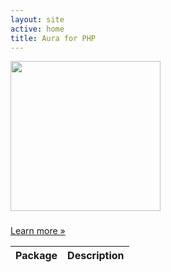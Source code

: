 ```yaml
---
layout: site
active: home
title: Aura for PHP
---
```


<div class="hero-unit">
    <div class="hero-logo">
        <img src="img/aura-logo-black.png" width="240" height="240" />
        <h3><script>
            var adjectives = [
                "powerful",
                "independent",
                "sharp",
                "high-quality",
                "reliable"
            ];
            var adjLower = adjectives[Math.floor(adjectives.length * Math.random())];
            var adjUpper = adjLower[0].toUpperCase() + adjLower.slice(1);
            document.write(adjUpper + ' tools for ' + adjLower + ' developers.');
        </script></h3>
        <p><a class="btn btn-primary btn-large" href="/about">Learn more &raquo;</a></p>
    </div>
</div>

<div class="row">
    <div class="span12">
        <table id="packages">
            <thead><tr>
                <th>Package</th>
                <th>Description</th>
            </tr></thead>
        </table>
        <script>
            $.getJSON('packages.json', function (packages) {
                var rows = [];

                $.each(packages, function (name, info) {

                    if (info.type != 'library' && info.type != 'bundle') {
                        return;
                    }

                    var readmeLink =
                        '<a href="'
                        + info.github + '#readme">'
                        + name + '</a>';

                    var releaseLink =
                        '<a class="version" href="'
                        + info.releases + '">'
                        + info.version.replace('-', '&#8209;')
                        + '</a>';

                    var row =
                        '<tr>'
                        + '<td>' + readmeLink + '&nbsp;' + releaseLink + '</td>'
                        + '<td>' + info.description + '</td>'
                        + '</tr>';

                    rows.push(row);
                });

                $('<tbody />', {
                    html: rows.join('')
                }).appendTo('#packages');
            });
        </script>
    </div>
</div>


<div class="row">
    <div class="span6">
        <h2>About</h2>
        <p>
            The primary goal of Aura is to provide high-quality, well-tested,
            <a href="http://php-fig.org">standards-compliant</a>, decoupled
            libraries that can be used in any codebase. This means you can use
            as much or as little of the project as you like.
        </p>
        <p><a class="btn" href="/about">Read more &raquo;</a></p>
    </div>
    <div class="span6">
        <h2>Packages</h2>
        <p>
            The Aura project centers around a collection of independent
            packages. Each package is self-contained and has only the things
            it needs for its core purpose. None of the packages depends on any
            of the other; you can download and use each of the packages on its
            own.
        </p>
        <p><a class="btn" href="/packages">Read more &raquo;</a></p>
    </div>
    <!-- <div class="span4">
        <h2>Framework</h2>
        <p>
            Aura has enough libraries to form a full-stack framework of its
            own. A system repository is available to incorporate them all into
            a coherent framework for application development.
        </p>
        <p><a class="btn" href="/framework">Read more &raquo;</a></p>
    </div> -->
</div>
